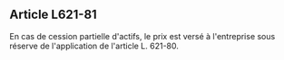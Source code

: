 Article L621-81
----
En cas de cession partielle d'actifs, le prix est versé à l'entreprise sous
réserve de l'application de l'article L. 621-80.

